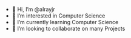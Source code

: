 - 👋 Hi, I’m @alrayjr
- 👀 I’m interested in Computer Science
- 🌱 I’m currently learning Computer Science
- 💞️ I’m looking to collaborate on many Projects

<!---
alrayjr/alrayjr is a ✨ special ✨ repository because its `README.md` (this file) appears on your GitHub profile.
You can click the Preview link to take a look at your changes.
--->
